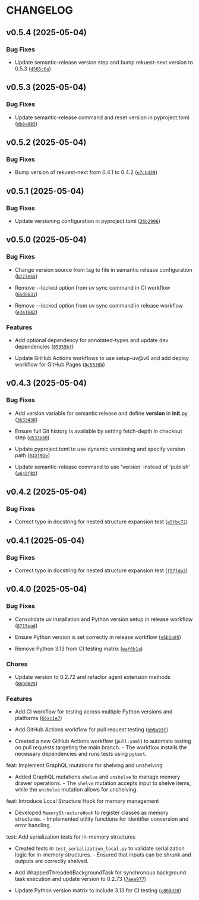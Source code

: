# CHANGELOG


## v0.5.4 (2025-05-04)

### Bug Fixes

- Update semantic-release version step and bump rekuest-next version to 0.5.3
  ([`4505c6a`](https://github.com/arkitektio/rekuest-next/commit/4505c6a94eee4f5f437ec7b5ea2b94dcab521693))


## v0.5.3 (2025-05-04)

### Bug Fixes

- Update semantic-release command and reset version in pyproject.toml
  ([`db8a083`](https://github.com/arkitektio/rekuest-next/commit/db8a083e3bc7b4a6817759904c49dd7bf394c87f))


## v0.5.2 (2025-05-04)

### Bug Fixes

- Bump version of rekuest-next from 0.4.1 to 0.4.2
  ([`e7cb439`](https://github.com/arkitektio/rekuest-next/commit/e7cb439f0d300814e79abfd5fd00c2440eb2886d))


## v0.5.1 (2025-05-04)

### Bug Fixes

- Update versioning configuration in pyproject.toml
  ([`26b2996`](https://github.com/arkitektio/rekuest-next/commit/26b2996243276a98851937d08ce7da404d76adfb))


## v0.5.0 (2025-05-04)

### Bug Fixes

- Change version source from tag to file in semantic release configuration
  ([`b777e55`](https://github.com/arkitektio/rekuest-next/commit/b777e552dc5c47bcaa727843692fae1b1347a314))

- Remove --locked option from uv sync command in CI workflow
  ([`65d8631`](https://github.com/arkitektio/rekuest-next/commit/65d86312b2b70c279ff6a62a2eb6d0277166ea29))

- Remove --locked option from uv sync command in release workflow
  ([`e3e1642`](https://github.com/arkitektio/rekuest-next/commit/e3e1642203420eedbfb565d161a57f4133f9577f))

### Features

- Add optional dependency for annotated-types and update dev dependencies
  ([`05955bf`](https://github.com/arkitektio/rekuest-next/commit/05955bf55cdf1b17a45572c65c2428269c215d5f))

- Update GitHub Actions workflows to use setup-uv@v6 and add deploy workflow for GitHub Pages
  ([`8c5538b`](https://github.com/arkitektio/rekuest-next/commit/8c5538bbf7f028dd47462a567b3692db32cd1541))


## v0.4.3 (2025-05-04)

### Bug Fixes

- Add version variable for semantic release and define __version__ in __init__.py
  ([`3633438`](https://github.com/arkitektio/rekuest-next/commit/3633438295f989d98e9aec7e54de3200c0e96037))

- Ensure full Git history is available by setting fetch-depth in checkout step
  ([`d533b60`](https://github.com/arkitektio/rekuest-next/commit/d533b60ea15d633ba5ca841ae8b27aadc4783e0d))

- Update pyproject.toml to use dynamic versioning and specify version path
  ([`043f91e`](https://github.com/arkitektio/rekuest-next/commit/043f91e54da6e31c5116b95ac290ad09e9495d8d))

- Update semantic-release command to use 'version' instead of 'publish'
  ([`a642f82`](https://github.com/arkitektio/rekuest-next/commit/a642f82bd22ffe09f4c3dcce9901b5190b4191d9))


## v0.4.2 (2025-05-04)

### Bug Fixes

- Correct typo in docstring for nested structure expansion test
  ([`a5fbc72`](https://github.com/arkitektio/rekuest-next/commit/a5fbc729a1cb33e1181c0124c2c3bf5c778c2849))


## v0.4.1 (2025-05-04)

### Bug Fixes

- Correct typo in docstring for nested structure expansion test
  ([`f57fda3`](https://github.com/arkitektio/rekuest-next/commit/f57fda343ab5a23e3a76cb163e5c2301cce07f9b))


## v0.4.0 (2025-05-04)

### Bug Fixes

- Consolidate uv installation and Python version setup in release workflow
  ([`8715ead`](https://github.com/arkitektio/rekuest-next/commit/8715ead8ca66f2cd35d158ee69ecbab47736137f))

- Ensure Python version is set correctly in release workflow
  ([`e5b1a05`](https://github.com/arkitektio/rekuest-next/commit/e5b1a05464faecedc6000cb145e738374838344f))

- Remove Python 3.13 from CI testing matrix
  ([`eaf6b1a`](https://github.com/arkitektio/rekuest-next/commit/eaf6b1acfafd43382e672dd13f021d2721bb3634))

### Chores

- Update version to 0.2.72 and refactor agent extension methods
  ([`869d625`](https://github.com/arkitektio/rekuest-next/commit/869d62586682973a928c7248a69e5234906ffb50))

### Features

- Add CI workflow for testing across multiple Python versions and platforms
  ([`66ac1e7`](https://github.com/arkitektio/rekuest-next/commit/66ac1e716858002017045937542bc5ec6b562dc0))

- Add GitHub Actions workflow for pull request testing
  ([`bb9a93f`](https://github.com/arkitektio/rekuest-next/commit/bb9a93f58b8276bce83682aeb231dce9b4c04bde))

- Created a new GitHub Actions workflow (`pull.yaml`) to automate testing on pull requests targeting
  the main branch. - The workflow installs the necessary dependencies and runs tests using `pytest`.

feat: Implement GraphQL mutations for shelving and unshelving

- Added GraphQL mutations `shelve` and `unshelve` to manage memory drawer operations. - The `shelve`
  mutation accepts input to shelve items, while the `unshelve` mutation allows for unshelving.

feat: Introduce Local Structure Hook for memory management

- Developed `MemoryStructureHook` to register classes as memory structures. - Implemented utility
  functions for identifier conversion and error handling.

test: Add serialization tests for in-memory structures

- Created tests in `test_serialization_local.py` to validate serialization logic for in-memory
  structures. - Ensured that inputs can be shrunk and outputs are correctly shelved.

- Add WrappedThreadedBackgroundTask for synchronous background task execution and update version to
  0.2.73
  ([`7aea977`](https://github.com/arkitektio/rekuest-next/commit/7aea97773bca9d5472863ea4abbbb986b6a53c20))

- Update Python version matrix to include 3.13 for CI testing
  ([`c869d20`](https://github.com/arkitektio/rekuest-next/commit/c869d204225bf1d350a9f3e1c879844c5e7c0599))
